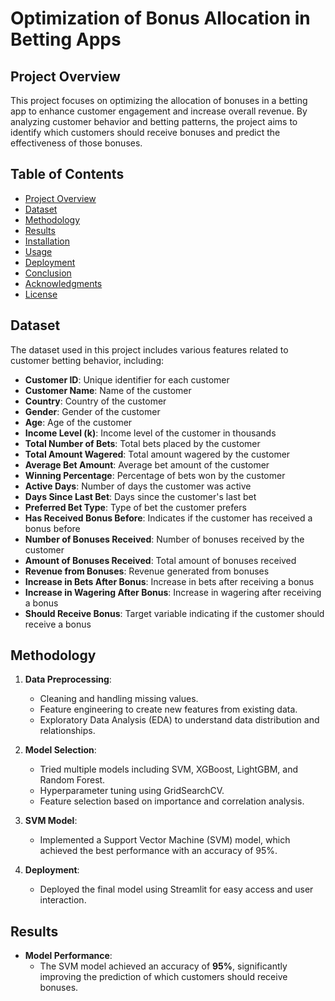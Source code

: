 

# Optimization of Bonus Allocation in Betting Apps

## Project Overview

This project focuses on optimizing the allocation of bonuses in a betting app to enhance customer engagement and increase overall revenue. By analyzing customer behavior and betting patterns, the project aims to identify which customers should receive bonuses and predict the effectiveness of those bonuses.

## Table of Contents
- [Project Overview](#project-overview)
- [Dataset](#dataset)
- [Methodology](#methodology)
- [Results](#results)
- [Installation](#installation)
- [Usage](#usage)
- [Deployment](#deployment)
- [Conclusion](#conclusion)
- [Acknowledgments](#acknowledgments)
- [License](#license)

## Dataset

The dataset used in this project includes various features related to customer betting behavior, including:

- **Customer ID**: Unique identifier for each customer
- **Customer Name**: Name of the customer
- **Country**: Country of the customer
- **Gender**: Gender of the customer
- **Age**: Age of the customer
- **Income Level (k)**: Income level of the customer in thousands
- **Total Number of Bets**: Total bets placed by the customer
- **Total Amount Wagered**: Total amount wagered by the customer
- **Average Bet Amount**: Average bet amount of the customer
- **Winning Percentage**: Percentage of bets won by the customer
- **Active Days**: Number of days the customer was active
- **Days Since Last Bet**: Days since the customer's last bet
- **Preferred Bet Type**: Type of bet the customer prefers
- **Has Received Bonus Before**: Indicates if the customer has received a bonus before
- **Number of Bonuses Received**: Number of bonuses received by the customer
- **Amount of Bonuses Received**: Total amount of bonuses received
- **Revenue from Bonuses**: Revenue generated from bonuses
- **Increase in Bets After Bonus**: Increase in bets after receiving a bonus
- **Increase in Wagering After Bonus**: Increase in wagering after receiving a bonus
- **Should Receive Bonus**: Target variable indicating if the customer should receive a bonus

## Methodology

1. **Data Preprocessing**: 
   - Cleaning and handling missing values.
   - Feature engineering to create new features from existing data.
   - Exploratory Data Analysis (EDA) to understand data distribution and relationships.

2. **Model Selection**:
   - Tried multiple models including SVM, XGBoost, LightGBM, and Random Forest.
   - Hyperparameter tuning using GridSearchCV.
   - Feature selection based on importance and correlation analysis.

3. **SVM Model**:
   - Implemented a Support Vector Machine (SVM) model, which achieved the best performance with an accuracy of 95%.

4. **Deployment**:
   - Deployed the final model using Streamlit for easy access and user interaction.

## Results

- **Model Performance**: 
   - The SVM model achieved an accuracy of **95%**, significantly improving the prediction of which customers should receive bonuses.



